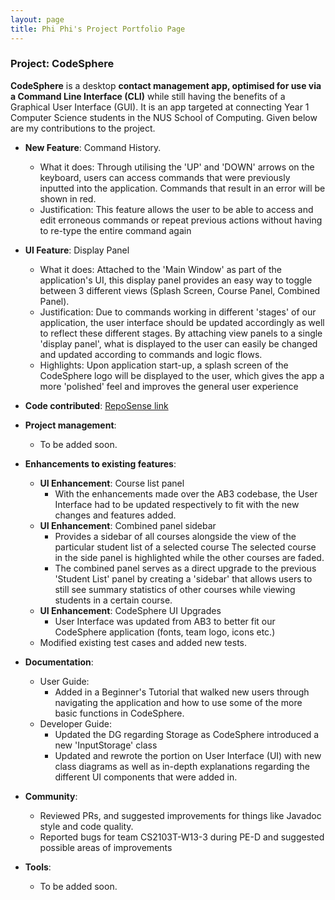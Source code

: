 ```yaml
---
layout: page
title: Phi Phi's Project Portfolio Page
---
```


### Project: CodeSphere

**CodeSphere** is a desktop **contact management app, optimised for use via a Command Line Interface (CLI)** while still having the benefits of a Graphical User Interface (GUI). It is an app targeted at connecting Year 1 Computer Science students in the NUS School of Computing.
Given below are my contributions to the project.

* **New Feature**: Command History.
  * What it does: Through utilising the 'UP' and 'DOWN' arrows on the keyboard,
  users can access commands that were previously inputted into the application.
  Commands that result in an error will be shown in red.
  * Justification: This feature allows the user to be able to access and edit erroneous commands or repeat previous actions
  without having to re-type the entire command again

* **UI Feature**: Display Panel
  * What it does: Attached to the 'Main Window' as part of the application's UI, this display panel provides an easy way
  to toggle between 3 different views (Splash Screen, Course Panel, Combined Panel).
  * Justification: Due to commands working in different 'stages' of our application, the user interface should
  be updated accordingly as well to reflect these different stages. By attaching view panels to a single 'display panel',
  what is displayed to the user can easily be changed and updated according to commands and logic flows.
  * Highlights: Upon application start-up, a splash screen of the CodeSphere logo will be displayed to the user, which
  gives the app a more 'polished' feel and improves the general user experience

* **Code contributed**: [RepoSense link](https://nus-cs2103-ay2324s1.github.io/tp-dashboard/?search=phiphi-tan&breakdown=true)

* **Project management**:
  * To be added soon.

* **Enhancements to existing features**:
  * **UI Enhancement**: Course list panel
    * With the enhancements made over the AB3 codebase, the User Interface had to be updated respectively
      to fit with the new changes and features added.
  * **UI Enhancement**: Combined panel sidebar
    * Provides a sidebar of all courses alongside the view of the particular student list of a selected course
      The selected course in the side panel is highlighted while the other courses are faded.
    * The combined panel serves as a direct upgrade to the previous 'Student List' panel
      by creating a 'sidebar' that allows users to still see summary statistics of other courses while viewing students in
      a certain course.
  * **UI Enhancement**: CodeSphere UI Upgrades
    * User Interface was updated from AB3 to better fit our CodeSphere application (fonts, team logo, icons etc.)
  * Modified existing test cases and added new tests.


* **Documentation**:
  * User Guide:
    * Added in a Beginner's Tutorial that walked new users through navigating the application and
      how to use some of the more basic functions in CodeSphere.
  * Developer Guide:
    * Updated the DG regarding Storage as CodeSphere introduced a new 'InputStorage' class
    * Updated and rewrote the portion on User Interface (UI) with new class diagrams as well as in-depth
      explanations regarding the different UI components that were added in.

* **Community**:
  * Reviewed PRs, and suggested improvements for things like Javadoc style and code quality.
  * Reported bugs for team CS2103T-W13-3 during PE-D and suggested possible areas of improvements

* **Tools**:
  * To be added soon.
